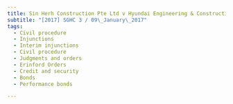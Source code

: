 ```yaml
---
title: Sin Herh Construction Pte Ltd v Hyundai Engineering & Construction Co Ltd and another 
subtitle: "[2017] SGHC 3 / 09\_January\_2017"
tags:
  - Civil procedure
  - Injunctions
  - Interim injunctions
  - Civil procedure
  - Judgments and orders
  - Erinford Orders
  - Credit and security
  - Bonds
  - Performance bonds

---
```


